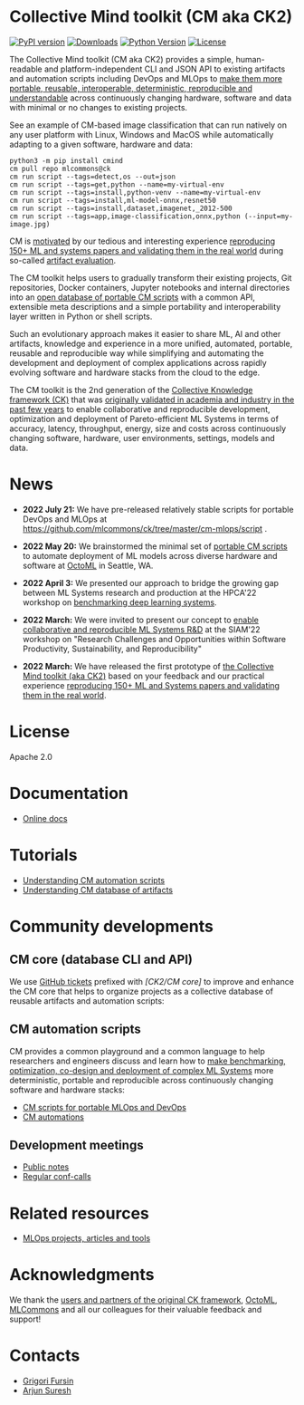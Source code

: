 # Collective Mind toolkit (CM aka CK2)

[![PyPI version](https://badge.fury.io/py/cmind.svg)](https://pepy.tech/project/cmind)
[![Downloads](https://pepy.tech/badge/cmind)](https://pepy.tech/project/cmind)
[![Python Version](https://img.shields.io/badge/python-3+-blue.svg)](https://github.com/mlcommons/ck/tree/master/cm)
[![License](https://img.shields.io/badge/License-Apache%202.0-green)](https://github.com/mlcommons/ck/tree/master/cm)

The Collective Mind toolkit (CM aka CK2) provides a simple, human-readable 
and platform-independent CLI and JSON API
to existing artifacts and automation scripts including DevOps and MLOps to 
[make them more portable, reusable, interoperable, deterministic, reproducible and understandable](https://github.com/mlcommons/ck/tree/master/cm-mlops/script) 
across continuously changing hardware, software and data with minimal or no changes to existing projects.

See an example of CM-based image classification that can run natively on any user platform with Linux, Windows and MacOS
while automatically adapting to a given software, hardware and data:

```
python3 -m pip install cmind
cm pull repo mlcommons@ck
cm run script --tags=detect,os --out=json
cm run script --tags=get,python --name=my-virtual-env
cm run script --tags=install,python-venv --name=my-virtual-env
cm run script --tags=install,ml-model-onnx,resnet50
cm run script --tags=install,dataset,imagenet,_2012-500
cm run script --tags=app,image-classification,onnx,python (--input=my-image.jpg)
```

CM is [motivated](docs/motivation.md) by our tedious and interesting experience
[reproducing 150+ ML and systems papers and validating them in the real world](https://learning.acm.org/techtalks/reproducibility)
during so-called [artifact evaluation](https://cTuning.org/ae).

The CM toolkit helps users to gradually transform their existing projects, Git repositories, Docker containers,
Jupyter notebooks and internal directories into an [open database of portable CM scripts](https://github.com/mlcommons/ck/tree/master/cm-mlops/script)
with a common API, extensible meta descriptions and a simple portability and interoperability layer
written in Python or shell scripts.

Such an evolutionary approach makes it easier to share ML, AI and other artifacts, knowledge and experience in a more unified, automated, portable, 
reusable and reproducible way while simplifying and automating the development and deployment of complex applications
across rapidly evolving software and hardware stacks from the cloud to the edge.

The CM toolkit is the 2nd generation of the [Collective Knowledge framework (CK)]( https://arxiv.org/abs/2011.01149 )
that was [originally validated in academia and industry in the past few years]( https://cKnowledge.org/partners.html )
to enable collaborative and reproducible development, optimization and deployment
of Pareto-efficient ML Systems in terms of accuracy, latency, throughput, energy, size and costs
across continuously changing software, hardware, user environments, settings, models and data.



# News

* **2022 July 21:** We have pre-released relatively stable scripts for portable DevOps and MLOps at https://github.com/mlcommons/ck/tree/master/cm-mlops/script .

* **2022 May 20:** We brainstormed the minimal set of [portable CM scripts](https://cknowledge.org/docs/cm/tutorial-scripts.html) to automate deployment of ML models across diverse hardware and software at [OctoML](https://OctoML.ai) in Seattle, WA.

* **2022 April 3:** We presented our approach to bridge the growing gap between ML Systems research and production 
  at the HPCA'22 workshop on [benchmarking deep learning systems](https://sites.google.com/g.harvard.edu/mlperf-bench-hpca22/home).

* **2022 March:** We were invited to present our concept to [enable collaborative and reproducible ML Systems R&D](https://meetings.siam.org/sess/dsp_programsess.cfm?SESSIONCODE=73126) 
  at the SIAM'22 workshop on "Research Challenges and Opportunities within Software Productivity, Sustainability, and Reproducibility"

* **2022 March:** We have released the first prototype of [the Collective Mind toolkit (aka CK2)](https://github.com/mlcommons/ck/tree/master/cm)
  based on your feedback and our practical experience [reproducing 150+ ML and Systems papers and validating them in the real world](https://learning.acm.org/techtalks/reproducibility).



# License

Apache 2.0



# Documentation

* [Online docs](https://cknowledge.org/docs/cm)

# Tutorials

* [Understanding CM automation scripts](https://cknowledge.org/docs/cm/tutorial-scripts.html)
* [Understanding CM database of artifacts](https://cknowledge.org/docs/cm/tutorial-concept.html)







# Community developments

## CM core (database CLI and API)

We use [GitHub tickets](https://github.com/mlcommons/ck/issues) 
prefixed with *[CK2/CM core]* to improve and enhance the CM core 
that helps to organize projects as a collective database 
of reusable artifacts and automation scripts:



## CM automation scripts

CM provides a common playground and a common language to help researchers and engineers
discuss and learn how to [make benchmarking, optimization, co-design and deployment 
of complex ML Systems](https://www.mihaileric.com/posts/mlops-is-a-mess) more deterministic, portable and reproducible across
continuously changing software and hardware stacks:

* [CM scripts for portable MLOps and DevOps](https://github.com/mlcommons/ck/tree/master/cm-mlops/script)
* [CM automations](https://github.com/mlcommons/ck/tree/master/cm-mlops/automation)


## Development meetings

* [Public notes](meetings/)
* [Regular conf-calls](meetings/conf-calls.md)


# Related resources

* [MLOps projects, articles and tools](docs/KB/MLOps.md)


# Acknowledgments

We thank the [users and partners of the original CK framework](https://cKnowledge.org/partners.html), 
[OctoML](https://octoml.ai), [MLCommons](https://mlcommons.org) 
and all our colleagues for their valuable feedback and support!


# Contacts

* [Grigori Fursin](https://cKnowledge.io/@gfursin)
* [Arjun Suresh](https://www.linkedin.com/in/arjunsuresh)
